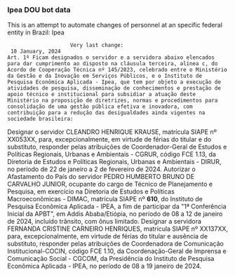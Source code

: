  ### Ipea DOU bot data
 This is an attempt to automate changes of personnel at an specific federal entity in Brazil: Ipea
 
                        Very last change: 
 	 10 January, 2024
	Art. 1º Ficam designados o servidor e a servidora abaixo elencados para dar cumprimento ao disposto na cláusula terceira, alínea c, do Acordo de Cooperação Técnica nº 145/2023, celebrado entre o Ministério da Gestão e da Inovação em Serviços Públicos, e o Instituto de Pesquisa Econômica Aplicada - Ipea, que tem por objeto a execução de atividades de pesquisa, disseminação de conhecimentos e prestação de apoio técnico e institucional para subsidiar a atuação deste Ministério na proposição de diretrizes, normas e procedimentos para consolidação de uma gestão pública efetiva e inovadora, com contribuição para a redução das desigualdades ainda vigentes na sociedade brasileira:
Designar o servidor CLEANDRO HENRIQUE KRAUSE, matrícula SIAPE nº XX053XX, para, excepcionalmente, em virtude de férias do titular e do substituto, responder pelas atribuições de Coordenador-Geral de Estudos e Políticas Regionais, Urbanas e Ambientais - CGRUR, código FCE 1.13, da Diretoria de Estudos e Políticas Regionais, Urbanas e Ambientais - DIRUR, no período de 22 de janeiro a 2 de fevereiro de 2024.
Autorizar o Afastamento do País do servidor PEDRO HUMBERTO BRUNO DE CARVALHO JUNIOR, ocupante do cargo de Técnico de Planejamento e Pesquisa, em exercício na Diretoria de Estudos e Políticas Macroeconômicas - DIMAC, matrícula SIAPE nº **610**, do Instituto de Pesquisa Econômica Aplicada - IPEA, a fim de participar da "1ª Conferência Inicial da APBT", em Addis Ababa/Etiópia, no período de 08 a 12 de janeiro de 2024, incluído trânsito, com ônus limitado.
Designar a servidora FERNANDA CRISTINE CARNEIRO HENRIQUES, matrícula SIAPE nº XX137XX, para, excepcionalmente, em virtude de férias do titular e ausência de substituto, responder pelas atribuições de Coordenadora de Comunicação Institucional-COCIN, código FCE 1.10, da Coordenação-Geral de Imprensa e Comunicação Social - CGCOM, da Presidência do Instituto de Pesquisa Econômica Aplicada - IPEA, no período de 08 a 19 janeiro de 2024.
